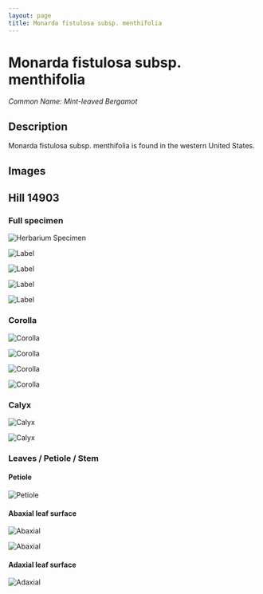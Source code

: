 ```yaml
---
layout: page
title: Monarda fistulosa subsp. menthifolia
---
```


# Monarda fistulosa subsp. menthifolia
*Common Name: Mint-leaved Bergamot*

## Description
Monarda fistulosa subsp. menthifolia is found in the western United States. 

## Images

## Hill 14903

### Full specimen

![Herbarium Specimen](/assets/images/specimens/fistulosa_menthifolia/hill_14903/full_specimen.jpg)

![Label](/assets/images/specimens/fistulosa_menthifolia/hill_14903/label.jpg)

![Label](/assets/images/specimens/fistulosa_menthifolia/hill_14903/cell_macro1.jpg)

![Label](/assets/images/specimens/fistulosa_menthifolia/hill_14903/cell_macro2.jpg)

![Label](/assets/images/specimens/fistulosa_menthifolia/hill_14903/cell_macro3.jpg)

### Corolla

![Corolla](/assets/images/specimens/fistulosa_menthifolia/hill_14903/corolla_calyx.jpg)

![Corolla](/assets/images/specimens/fistulosa_menthifolia/hill_14903/corolla_apex.jpg)

![Corolla](/assets/images/specimens/fistulosa_menthifolia/hill_14903/corolla_apex_2.jpg)

![Corolla](/assets/images/specimens/fistulosa_menthifolia/hill_14903/corolla_apex_3.jpg)

### Calyx

![Calyx](/assets/images/specimens/fistulosa_menthifolia/hill_14903/calyx_full.jpg)

![Calyx](/assets/images/specimens/fistulosa_menthifolia/hill_14903/calyx_orifice.jpg)


### Leaves / Petiole / Stem

#### Petiole

![Petiole](/assets/images/specimens/fistulosa_menthifolia/hill_14903/petiole_stem.jpg)

#### Abaxial leaf surface

![Abaxial](/assets/images/specimens/fistulosa_menthifolia/hill_14903/abaxial_1.jpg)

![Abaxial](/assets/images/specimens/fistulosa_menthifolia/hill_14903/abaxial_2.jpg)

#### Adaxial leaf surface

![Adaxial](/assets/images/specimens/fistulosa_menthifolia/hill_14903/adaxial.jpg)

